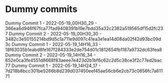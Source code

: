 # Dummy commits

Dummy Commit 1 - 2022-05-19_00H30_29 - 366ea6d946f67fca77fad9408391b19e7bdd35a32c2382a519565df15d2fc237
Dummy Commit 2 - 2022-05-19_00H30_30 - 3482c3e50155214bd9d5c1a711e9d097c41ea3e1ea14d08da02f42d93bc09d3c
Dummy Commit 1 - 2022-05-19_14H16_33 - 18f63035b1eabd8fe167f284333e2de754d01c1812654fb1187a9732dc63fea8
Dummy Commit 2 - 2022-05-19_14H16_34 - 652e0ca3fe4551d8668f83aeee7e423d2b1bf6c62c2d5c38ce3f2c77ed2bac77
Dummy Commit 1 - 2022-05-19_14H24_17 - 7d218b8bcc301be5266b8d239d037450eef45ae56cb6e2cb73c0856fc7a61171
